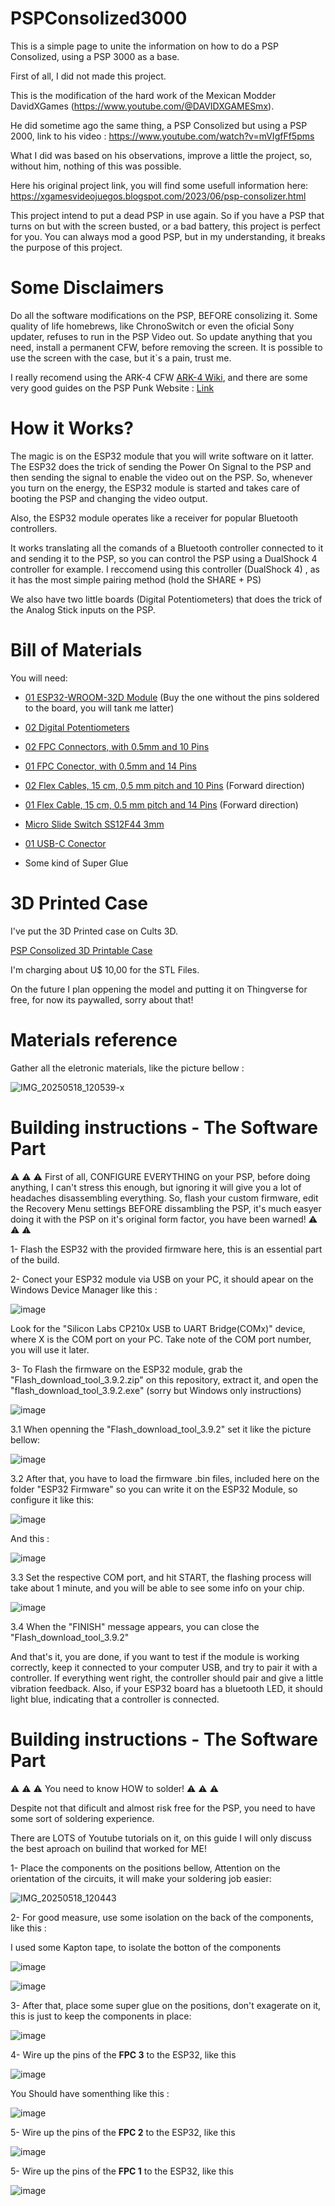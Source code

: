 # PSPConsolized3000

This is a simple page to unite the information on how to do a PSP Consolized, using a PSP 3000 as a base.

First of all, I did not made this project.

This is the modification of the hard work of the Mexican Modder DavidXGames (https://www.youtube.com/@DAVIDXGAMESmx).

He did sometime ago the same thing, a PSP Consolized but using a PSP 2000, link to his video : https://www.youtube.com/watch?v=mVIgfFf5pms

What I did was based on his observations, improve a little the project, so, without him, nothing of this was possible.

Here his original project link, you will find some usefull information here: https://xgamesvideojuegos.blogspot.com/2023/06/psp-consolizer.html

This project intend to put a dead PSP in use again.
So if you have a PSP that turns on but with the screen busted, or a bad battery, this project is perfect for you.
You can always mod a good PSP, but in my understanding, it breaks the purpose of this project.


# Some Disclaimers

Do all the software modifications on the PSP, BEFORE consolizing it.
Some quality of life homebrews, like ChronoSwitch or even the oficial Sony updater, refuses to run in the PSP Video out.
So update anything that you need, install a permanent CFW, before removing the screen.
It is possible to use the screen with the case, but it`s a pain, trust me.

I really recomend using the ARK-4 CFW [ARK-4 Wiki](https://github.com/PSP-Archive/ARK-4/wiki), and there are some very good guides on the PSP Punk Website : [Link](https://www.pspunk.com/)

# How it Works?

The magic is on the ESP32 module that you will write software on it latter.
The ESP32 does the trick of sending the Power On Signal to the PSP and then sending the signal to enable the video out on the PSP.
So, whenever you turn on the energy, the ESP32 module is started and takes care of booting the PSP and changing the video output.

Also, the ESP32 module operates like a receiver for popular Bluetooth controllers.

It works translating all the comands of a Bluetooth controller connected to it and sending it to the PSP, so you can control the PSP using a DualShock 4 controller for example.
I reccomend using this controller (DualShock 4) , as it has the most simple pairing method (hold the SHARE + PS)

We also have two little boards (Digital Potentiometers) that does the trick of the Analog Stick inputs on the PSP.

# Bill of Materials

You will need:

- [01 ESP32-WROOM-32D Module](https://pt.aliexpress.com/item/1005004491534008.html?aff_fcid=41d82e2544ec47339c1a654e38c2d939-1745278905786-02647-_Dnpxx4h&tt=CPS_NORMAL&aff_fsk=_Dnpxx4h&aff_platform=shareComponent-detail&sk=_Dnpxx4h&aff_trace_key=41d82e2544ec47339c1a654e38c2d939-1745278905786-02647-_Dnpxx4h&terminal_id=b60c92d0c81f48f7b8e37bbf4142f48d&afSmartRedirect=y) (Buy the one without the pins soldered to the board, you will tank me latter)

- [02 Digital Potentiometers](https://pt.aliexpress.com/item/1005005669170098.html?aff_fcid=a3f2fe477a124d05906fb4d47b99376a-1745279069662-01723-_DEksNRr&tt=CPS_NORMAL&aff_fsk=_DEksNRr&aff_platform=shareComponent-detail&sk=_DEksNRr&aff_trace_key=a3f2fe477a124d05906fb4d47b99376a-1745279069662-01723-_DEksNRr&terminal_id=b60c92d0c81f48f7b8e37bbf4142f48d&afSmartRedirect=y)

- [02 FPC Connectors, with 0.5mm and 10 Pins](https://pt.aliexpress.com/item/1005004411740279.html?aff_fcid=c67a21960ecd4338b0368ce4d567d191-1745279114665-00213-_DBXDj7X&tt=CPS_NORMAL&aff_fsk=_DBXDj7X&aff_platform=shareComponent-detail&sk=_DBXDj7X&aff_trace_key=c67a21960ecd4338b0368ce4d567d191-1745279114665-00213-_DBXDj7X&terminal_id=b60c92d0c81f48f7b8e37bbf4142f48d&afSmartRedirect=y)

- [01 FPC Conector, with 0.5mm and 14 Pins](https://pt.aliexpress.com/item/1005004411740279.html?aff_fcid=c67a21960ecd4338b0368ce4d567d191-1745279114665-00213-_DBXDj7X&tt=CPS_NORMAL&aff_fsk=_DBXDj7X&aff_platform=shareComponent-detail&sk=_DBXDj7X&aff_trace_key=c67a21960ecd4338b0368ce4d567d191-1745279114665-00213-_DBXDj7X&terminal_id=b60c92d0c81f48f7b8e37bbf4142f48d&afSmartRedirect=y)

- [02 Flex Cables, 15 cm, 0,5 mm pitch and 10 Pins](https://pt.aliexpress.com/item/1005002468369055.html?spm=a2g0o.order_detail.order_detail_item.3.60974c7fMLkBF4&gatewayAdapt=glo2bra) (Forward direction)

- [01 Flex Cable, 15 cm, 0.5 mm pitch and 14 Pins](https://pt.aliexpress.com/item/1005002468369055.html?spm=a2g0o.order_detail.order_detail_item.5.60974c7fMLkBF4&gatewayAdapt=glo2bra) (Forward direction)

- [Micro Slide Switch SS12F44 3mm](https://www.aliexpress.com/item/1005003938856402.html?channel=twinner )

- [01 USB-C Conector](https://pt.aliexpress.com/item/1005006047462864.html?spm=a2g0o.order_list.order_list_main.60.3432caa4Qj0sbo&gatewayAdapt=glo2bra)

- Some kind of Super Glue

# 3D Printed Case

I've put the 3D Printed case on Cults 3D.

[PSP Consolized 3D Printable Case](https://cults3d.com/en/3d-model/gadget/psp-3000-consolized-case)

I'm charging about U$ 10,00 for the STL Files.

On the future I plan oppening the model and putting it on Thingverse for free, for now its paywalled, sorry about that!

# Materials reference

Gather all the eletronic materials, like the picture bellow : 

![IMG_20250518_120539-x](https://github.com/user-attachments/assets/ae588d7e-1822-4060-a11f-fc57961f7d2b)

# Building instructions - The Software Part

:warning: :warning: :warning: First of all, CONFIGURE EVERYTHING on your PSP, before doing anything, I can't stress this enough, but ignoring it will give you a lot of headaches disassembling everything.
So, flash your custom firmware, edit the Recovery Menu settings BEFORE dissambling the PSP, it's much easyer doing it with the PSP on it's original form factor, you have been warned! :warning: :warning: :warning:

1- Flash the ESP32 with the provided firmware here, this is an essential part of the build.

2- Conect your ESP32 module via USB on your PC, it should apear on the Windows Device Manager like this :

![image](https://github.com/user-attachments/assets/dba1cc99-e9fe-429e-9937-0570bdd6b0aa)

Look for the "Silicon Labs CP210x USB to UART Bridge(COMx)" device, where X is the COM port on your PC.
Take note of the COM port number, you will use it later.

3- To Flash the firmware on the ESP32 module, grab the "Flash_download_tool_3.9.2.zip" on this repository, extract it, and open the "flash_download_tool_3.9.2.exe" (sorry but Windows only instructions)

![image](https://github.com/user-attachments/assets/dcf0d1da-46cd-4a17-8a34-8d55c9c9a23a)


3.1 When openning the "Flash_download_tool_3.9.2" set it like the picture bellow:

![image](https://github.com/user-attachments/assets/705abefc-80f4-4afc-aea9-f39a477a9fd1)

3.2 After that, you have to load the firmware .bin files, included here on the folder "ESP32 Firmware" so you can write it on the ESP32 Module, so configure it like this:

![image](https://github.com/user-attachments/assets/e9c505e0-2679-4c36-bff4-00b46ac6b166)

And this :

![image](https://github.com/user-attachments/assets/ccc2c362-0e75-48cc-b79e-40795fb22f28)

3.3 Set the respective COM port, and hit START, the flashing process will take about 1 minute, and you will be able to see some info on your chip.

![image](https://github.com/user-attachments/assets/a1357fca-2325-4554-a2ad-db45246480dc)

3.4 When the "FINISH" message appears, you can close the "Flash_download_tool_3.9.2"

And that's it, you are done, if you want to test if the module is working correctly, keep it connected to your computer USB, and try to pair it with a controller.
If everything went right, the controller should pair and give a little vibration feedback. Also, if your ESP32 board has a bluetooth LED, it should light blue, indicating that a controller is connected.

# Building instructions - The Software Part

:warning: :warning: :warning: You need to know HOW to solder! :warning: :warning: :warning:

Despite not that dificult and almost risk free for the PSP, you need to have some sort of soldering experience. 

There are LOTS of Youtube tutorials on it, on this guide I will only discuss the best aproach on builind that worked for ME! 

1- Place the components on the positions bellow, Attention on the orientation of the circuits, it will make your soldering job easier:

![IMG_20250518_120443](https://github.com/user-attachments/assets/5f78bba4-c7a8-492a-b617-4bc54a04ec41)

2- For good measure, use some isolation on the back of the components, like this :

I used some Kapton tape, to isolate the botton of the components

![image](https://github.com/user-attachments/assets/902af838-ad1b-4b01-a355-b6fdcda2f1d7)

![image](https://github.com/user-attachments/assets/9cf06779-ef7f-459e-b0b5-b7a36bbfe52d)

3- After that, place some super glue on the positions, don't exagerate on it, this is just to keep the components in place:

![image](https://github.com/user-attachments/assets/5ef31a34-1886-487d-a943-f131de0b2f55)

4- Wire up the pins of the **FPC 3** to the ESP32, like this 

![image](https://github.com/user-attachments/assets/649c39fb-d14a-4d22-86c4-8fb546ee6105)

You Should have somenthing like this :

![image](https://github.com/user-attachments/assets/a9514026-98c6-4584-bcd7-43f7a2089cab)

5- Wire up the pins of the **FPC 2** to the ESP32, like this 

![image](https://github.com/user-attachments/assets/91f00150-d0bd-4c98-923c-c031f7e48d40)

5- Wire up the pins of the **FPC 1** to the ESP32, like this 

![image](https://github.com/user-attachments/assets/668930b4-83bf-4cce-befc-1cc148a96ec7)
















